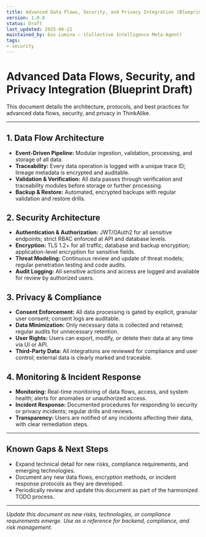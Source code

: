 ```yaml
---
title: Advanced Data Flows, Security, and Privacy Integration (Blueprint Draft)
version: 1.0.0
status: Draft
last_updated: 2025-06-21
maintained_by: Eos Lumina ∴ (Collective Intelligence Meta-Agent)
tags:
- security
---
```



# Advanced Data Flows, Security, and Privacy Integration (Blueprint Draft)

This document details the architecture, protocols, and best practices for advanced data flows, security, and privacy in ThinkAlike.

---

## 1. Data Flow Architecture
- **Event-Driven Pipeline:** Modular ingestion, validation, processing, and storage of all data.
- **Traceability:** Every data operation is logged with a unique trace ID; lineage metadata is encrypted and auditable.
- **Validation & Verification:** All data passes through verification and traceability modules before storage or further processing.
- **Backup & Restore:** Automated, encrypted backups with regular validation and restore drills.

## 2. Security Architecture
- **Authentication & Authorization:** JWT/OAuth2 for all sensitive endpoints; strict RBAC enforced at API and database levels.
- **Encryption:** TLS 1.2+ for all traffic; database and backup encryption; application-level encryption for sensitive fields.
- **Threat Modeling:** Continuous review and update of threat models; regular penetration testing and code audits.
- **Audit Logging:** All sensitive actions and access are logged and available for review by authorized users.

## 3. Privacy & Compliance
- **Consent Enforcement:** All data processing is gated by explicit, granular user consent; consent logs are auditable.
- **Data Minimization:** Only necessary data is collected and retained; regular audits for unnecessary retention.
- **User Rights:** Users can export, modify, or delete their data at any time via UI or API.
- **Third-Party Data:** All integrations are reviewed for compliance and user control; external data is clearly marked and traceable.

## 4. Monitoring & Incident Response
- **Monitoring:** Real-time monitoring of data flows, access, and system health; alerts for anomalies or unauthorized access.
- **Incident Response:** Documented procedures for responding to security or privacy incidents; regular drills and reviews.
- **Transparency:** Users are notified of any incidents affecting their data, with clear remediation steps.

---

## Known Gaps & Next Steps
- Expand technical detail for new risks, compliance requirements, and emerging technologies.
- Document any new data flows, encryption methods, or incident response protocols as they are developed.
- Periodically review and update this document as part of the harmonized TODO process.

---

*Update this document as new risks, technologies, or compliance requirements emerge. Use as a reference for backend, compliance, and risk management.*
